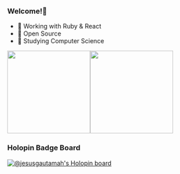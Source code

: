 ### Welcome!👋

- 🔭 Working with Ruby & React
- 🌱 Open Source
- 🤔 Studying Computer Science

<img src="https://github-readme-stats.vercel.app/api?username=JesusGautamah&count_private=true&show_icons=true&theme=tokyonight&hide_title=true" height=190em><img src="https://github-readme-stats.vercel.app/api/top-langs/?username=jesusgautamah&theme=tokyonight" height=190em>
### Holopin Badge Board
[![@jesusgautamah's Holopin board](https://holopin.me/jesusgautamah)](https://holopin.io/@jesusgautamah)

